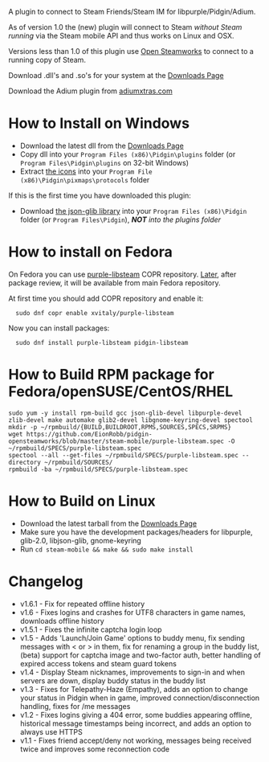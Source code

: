 A plugin to connect to Steam Friends/Steam IM for libpurple/Pidgin/Adium.

As of version 1.0 the (new) plugin will connect to Steam *without Steam running* via the Steam mobile API and thus works on Linux and OSX.

Versions less than 1.0 of this plugin use [Open Steamworks](http://opensteamworks.org/) to connect to a running copy of Steam.

Download .dll's and .so's for your system at the [Downloads Page](https://github.com/EionRobb/pidgin-opensteamworks/releases)

Download the Adium plugin from [adiumxtras.com](http://adiumxtras.com/index.php?a=xtras&xtra_id=8339)

How to Install on Windows
=========================
  * Download the latest dll from the [Downloads Page](https://github.com/EionRobb/pidgin-opensteamworks/releases)
  * Copy dll into your `Program Files (x86)\Pidgin\plugins` folder (or `Program Files\Pidgin\plugins` on 32-bit Windows)
  * Extract [the icons](https://github.com/EionRobb/pidgin-opensteamworks/raw/master/steam-mobile/releases/icons.zip) into your `Program File (x86)\Pidgin\pixmaps\protocols` folder

If this is the first time you have downloaded this plugin:
  * Download [the json-glib library](https://github.com/EionRobb/pidgin-opensteamworks/raw/master/steam-mobile/libjson-glib-1.0.dll) into your `Program Files (x86)\Pidgin` folder (or `Program Files\Pidgin`), _**NOT** into the plugins folder_

How to install on Fedora
=====================
On Fedora you can use [purple-libsteam](https://copr.fedoraproject.org/coprs/xvitaly/purple-libsteam/) COPR repository. [Later](https://bugzilla.redhat.com/show_bug.cgi?id=1297854), after package review, it will be available from main Fedora repository.

At first time you should add COPR repository and enable it:
```
  sudo dnf copr enable xvitaly/purple-libsteam
```
Now you can install packages:
```
  sudo dnf install purple-libsteam pidgin-libsteam
```

How to Build RPM package for Fedora/openSUSE/CentOS/RHEL
=====================
  ```
  sudo yum -y install rpm-build gcc json-glib-devel libpurple-devel zlib-devel make automake glib2-devel libgnome-keyring-devel spectool
  mkdir -p ~/rpmbuild/{BUILD,BUILDROOT,RPMS,SOURCES,SPECS,SRPMS}
  wget https://github.com/EionRobb/pidgin-opensteamworks/blob/master/steam-mobile/purple-libsteam.spec -O ~/rpmbuild/SPECS/purple-libsteam.spec
  spectool --all --get-files ~/rpmbuild/SPECS/purple-libsteam.spec --directory ~/rpmbuild/SOURCES/
  rpmbuild -ba ~/rpmbuild/SPECS/purple-libsteam.spec
  ```

How to Build on Linux
=====================
  * Download the latest tarball from the [Downloads Page](https://github.com/EionRobb/pidgin-opensteamworks/releases)
  * Make sure you have the development packages/headers for libpurple, glib-2.0, libjson-glib, gnome-keyring
  * Run `cd steam-mobile && make && sudo make install`

Changelog
=========
  * v1.6.1 - Fix for repeated offline history
  * v1.6 - Fixes logins and crashes for UTF8 characters in game names, downloads offline history
  * v1.5.1 - Fixes the infinite captcha login loop
  * v1.5 - Adds 'Launch/Join Game' options to buddy menu, fix sending messages with < or > in them, fix for renaming a group in the buddy list, (beta) support for captcha image and two-factor auth, better handling of expired access tokens and steam guard tokens
  * v1.4 - Display Steam nicknames, improvements to sign-in and when servers are down, display buddy status in the buddy list
  * v1.3 - Fixes for Telepathy-Haze (Empathy), adds an option to change your status in Pidgin when in game, improved connection/disconnection handling, fixes for /me messages
  * v1.2 - Fixes logins giving a 404 error, some buddies appearing offline, historical message timestamps being incorrect,  and adds an option to always use HTTPS
  * v1.1 - Fixes friend accept/deny not working, messages being received twice and improves some reconnection code
